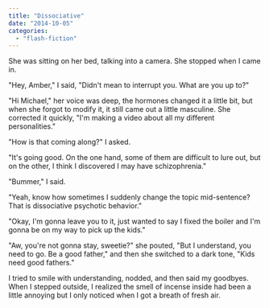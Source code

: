 ```yaml
---
title: "Dissociative"
date: "2014-10-05"
categories: 
  - "flash-fiction"
---
```


She was sitting on her bed, talking into a camera. She stopped when I came in.

"Hey, Amber," I said, "Didn't mean to interrupt you. What are you up to?"

"Hi Michael," her voice was deep, the hormones changed it a little bit, but when she forgot to modify it, it still came out a little masculine. She corrected it quickly, "I'm making a video about all my different personalities."

"How is that coming along?" I asked.

"It's going good. On the one hand, some of them are difficult to lure out, but on the other, I think I discovered I may have schizophrenia."

"Bummer," I said.

"Yeah, know how sometimes I suddenly change the topic mid-sentence? That is dissociative psychotic behavior."

"Okay, I'm gonna leave you to it, just wanted to say I fixed the boiler and I'm gonna be on my way to pick up the kids."

"Aw, you're not gonna stay, sweetie?" she pouted, "But I understand, you need to go. Be a good father," and then she switched to a dark tone, "Kids need good fathers."

I tried to smile with understanding, nodded, and then said my goodbyes. When I stepped outside, I realized the smell of incense inside had been a little annoying but I only noticed when I got a breath of fresh air.
